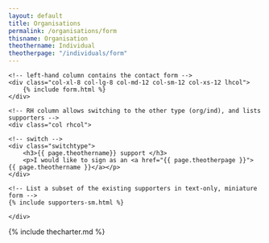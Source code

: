 ```yaml
---
layout: default
title: Organisations
permalink: /organisations/form
thisname: Organisation
theothername: Individual
theotherpage: "/individuals/form"
---
```


<div class="row">

    <!-- left-hand column contains the contact form -->
    <div class="col-xl-8 col-lg-8 col-md-12 col-sm-12 col-xs-12 lhcol">
        {% include form.html %}
    </div>

    <!-- RH column allows switching to the other type (org/ind), and lists supporters -->
    <div class="col rhcol">
    
    <!-- switch -->
    <div class="switchtype">
        <h3>{{ page.theothername}} support </h3>
        <p>I would like to sign as an <a href="{{ page.theotherpage }}"> {{ page.theothername }}</a></p>
    </div>

    <!-- List a subset of the existing supporters in text-only, miniature form -->
    {% include supporters-sm.html %}

    </div>
</div>
{% include thecharter.md %}

